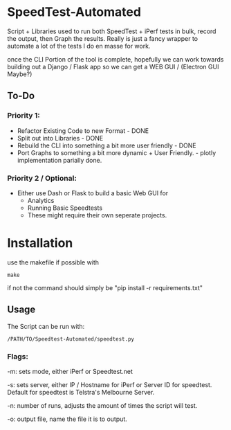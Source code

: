 # SpeedTest-Automated

Script + Libraries used to run both SpeedTest + iPerf tests in bulk, record the output, then Graph the results. Really is just a fancy wrapper to automate a lot of the tests I do en masse for work.

once the CLI Portion of the tool is complete, hopefully we can work towards building out a Django / Flask app so we can get a WEB GUI / (Electron GUI Maybe?)

## To-Do

### Priority 1:
- Refactor Existing Code to new Format - DONE
- Split out into Libraries - DONE
- Rebuild the CLI into something a bit more user friendly - DONE
- Port Graphs to something a bit more dynamic + User Friendly. - plotly implementation parially done.

### Priority 2 / Optional:
- Either use Dash or Flask to build a basic Web GUI for 
    - Analytics
    - Running Basic Speedtests
    - These might require their own seperate projects.


# Installation

use the makefile if possible with 
```
make
```

if not the command should simply be "pip install -r requirements.txt"


## Usage
 The Script can be run with:
```
/PATH/TO/Speedtest-Automated/speedtest.py
```
### Flags:
-m: sets mode, either iPerf or Speedtest.net

-s: sets server, either IP / Hostname for iPerf or Server ID for speedtest. Default for speedtest is Telstra's Melbourne Server.

-n: number of runs, adjusts the amount of times the script will test.

-o: output file, name the file it is to output.
